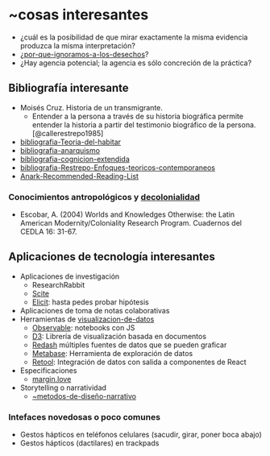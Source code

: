 # ~cosas interesantes

* ¿cuál es la posibilidad de que mirar exactamente la misma evidencia produzca la misma interpretación?
* ¿[por-que-ignoramos-a-los-desechos](por-que-ignoramos-a-los-desechos.md)?
* ¿Hay agencia potencial; la agencia es sólo concreción de la práctica?

## Bibliografía interesante

* Moisés Cruz. Historia de un transmigrante.
  * Entender a la persona a través de su historia biográfica permite entender la historia a partir del testimonio biográfico de la persona. [@callerestrepo1985]
* [bibliografia-Teoria-del-habitar](bibliografia-Teoria-del-habitar.md)
* [bibliografia-anarquismo](bibliografia-anarquismo.md)
* [bibliografia-cognicion-extendida](bibliografia-cognicion-extendida.md)
* [bibliografia-Restrepo-Enfoques-teoricos-contemporaneos](bibliografia-Restrepo-Enfoques-teoricos-contemporaneos.md)
* [Anark-Recommended-Reading-List](Anark-Recommended-Reading-List.md)

### Conocimientos antropológicos y [decolonialidad](decolonialidad.md)

* Escobar, A. (2004) Worlds and Knowledges Otherwise: the Latin American Modernity/Coloniality Research Program. Cuadernos del CEDLA 16: 31-67.

## Aplicaciones de tecnología interesantes

* Aplicaciones de investigación
  * ResearchRabbit
  * [Scite](https://scite.ai/)
  * [Elicit](https://elicit.com): hasta pedes probar hipótesis
* Aplicaciones de toma de notas colaborativas
* Herramientas de [visualizacion-de-datos](visualizacion-de-datos.md)
  * [Observable](https://observablehq.com/tutorials): notebooks con JS
  * [D3](https://d3js.org/): Librería de visualización basada en documentos
  * [Redash](https://redash.io/) múltiples fuentes de datos que se pueden graficar
  * [Metabase](https://www.metabase.com/): Herramienta de exploración de datos
  * [Retool](https://retool.com/): Integración de datos con salida a componentes de React
* Especificaciones
  * [margin.love](https://margin.love)
* Storytelling o narratividad
  * [~metodos-de-diseño-narrativo](~metodos-de-dise%C3%B1o-narrativo.md)

### Intefaces novedosas o poco comunes

* Gestos hápticos en teléfonos celulares (sacudir, girar, poner boca abajo)
* Gestos hápticos (dactilares) en trackpads
